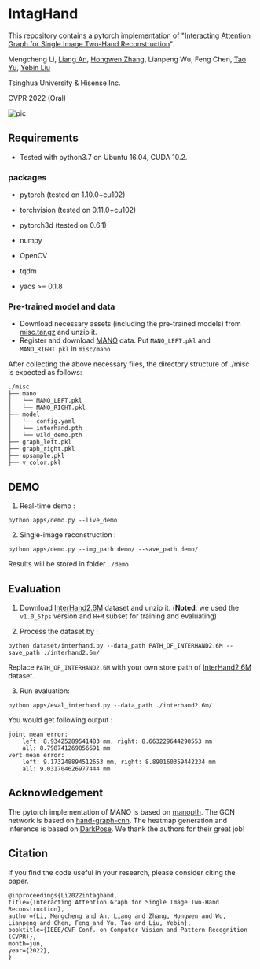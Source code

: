 # IntagHand

This repository contains a pytorch implementation of "[Interacting Attention Graph for Single Image Two-Hand Reconstruction](http://www.liuyebin.com/IntagHand/Intaghand.html)". 

Mengcheng Li, [Liang An](https://anl13.github.io), [Hongwen Zhang](https://hongwenzhang.github.io), Lianpeng Wu, Feng Chen, [Tao Yu](http://ytrock.com/), [Yebin Liu](http://www.liuyebin.com/)

Tsinghua University & Hisense Inc.

CVPR 2022 (Oral)

![pic](http://www.liuyebin.com/IntagHand/assets/results2.png)

## Requirements

- Tested with python3.7 on Ubuntu 16.04, CUDA 10.2.

### packages

- pytorch (tested on 1.10.0+cu102)

- torchvision (tested on 0.11.0+cu102)

- pytorch3d (tested on 0.6.1)

- numpy

- OpenCV

- tqdm

- yacs >= 0.1.8

### Pre-trained model and data

- Download  necessary assets (including the pre-trained models) from [misc.tar.gz](https://github.com/Dw1010/IntagHand/releases/download/v0.0/misc.tar.gz) and unzip it.
- Register and download [MANO](https://mano.is.tue.mpg.de/)  data. Put `MANO_LEFT.pkl` and `MANO_RIGHT.pkl` in `misc/mano`

After collecting the above necessary files, the directory structure of ./misc is expected as follows:

```
./misc
├── mano
│   └── MANO_LEFT.pkl
│   └── MANO_RIGHT.pkl
├── model
│   └── config.yaml
│   └── interhand.pth
│   └── wild_demo.pth
├── graph_left.pkl
├── graph_right.pkl
├── upsample.pkl
├── v_color.pkl

```

## DEMO

1. Real-time demo :

```
python apps/demo.py --live_demo
```
2. Single-image reconstruction  :

```
python apps/demo.py --img_path demo/ --save_path demo/
```
Results will be stored in folder `./demo`

## Evaluation

1. Download [InterHand2.6M](https://mks0601.github.io/InterHand2.6M/) dataset and unzip it. (**Noted**: we used the `v1.0_5fps` version and `H+M` subset for training and evaluating)

2. Process the dataset by :
```
python dataset/interhand.py --data_path PATH_OF_INTERHAND2.6M --save_path ./interhand2.6m/
```
Replace `PATH_OF_INTERHAND2.6M` with your own store path of [InterHand2.6M](https://mks0601.github.io/InterHand2.6M/) dataset. 

3. Run evaluation:
```
python apps/eval_interhand.py --data_path ./interhand2.6m/
```

You would get following output :

```
joint mean error:
    left: 8.93425289541483 mm, right: 8.663229644298553 mm
    all: 8.798741269856691 mm
vert mean error:
    left: 9.173248894512653 mm, right: 8.890160359442234 mm
    all: 9.031704626977444 mm
```


## Acknowledgement

The pytorch implementation of MANO is based on [manopth](https://github.com/hassony2/manopth). The GCN network is based on [hand-graph-cnn](https://github.com/3d-hand-shape/hand-graph-cnn). The heatmap generation and inference is based on [DarkPose](https://github.com/ilovepose/DarkPose). We thank the authors for their great job!

## Citation

If you find the code useful in your research, please consider citing the paper.

```
@inproceedings{Li2022intaghand,
title={Interacting Attention Graph for Single Image Two-Hand Reconstruction},
author={Li, Mengcheng and An, Liang and Zhang, Hongwen and Wu, Lianpeng and Chen, Feng and Yu, Tao and Liu, Yebin},
booktitle={IEEE/CVF Conf. on Computer Vision and Pattern Recognition (CVPR)},
month=jun,
year={2022},
}
```

